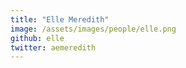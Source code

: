 ```yaml
---
title: "Elle Meredith"
image: /assets/images/people/elle.png
github: elle
twitter: aemeredith
---
```


